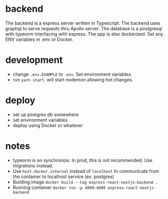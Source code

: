 # backend
The backend is a express server written in Typescript.
The backend uses graphql to serve requests thru Apollo server. 
The database is a postgresql with typeorm interfacing with express.
The app is also dockerized. Set any ENV variables in .env or Docker.
# development
- change `.env.EXAMPLE` to `.env`. Set environment variables.
- run `yarn start`. will start nodemon allowing hot changes.
# deploy
- set up postgres db somewhere
- set environment variables
- deploy using Docker or whatever
# notes
- typeorm is on synchronize. In prod, this is not recommended; Use migrations instead.
- Use `host.docker.internal` instead of `localhost` to communicate from the container to localhost service (ex. postgres)
- Building image `docker build --tag express-react-nextjs-backend .`
- Running container `docker run -p 4000:4000 express-react-nextjs-backend`